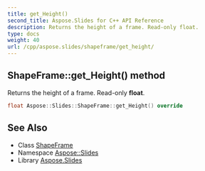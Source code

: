 ```yaml
---
title: get_Height()
second_title: Aspose.Slides for C++ API Reference
description: Returns the height of a frame. Read-only float.
type: docs
weight: 40
url: /cpp/aspose.slides/shapeframe/get_height/
---
```

## ShapeFrame::get_Height() method


Returns the height of a frame. Read-only **float**.

```cpp
float Aspose::Slides::ShapeFrame::get_Height() override
```

## See Also

* Class [ShapeFrame](./)
* Namespace [Aspose::Slides](../)
* Library [Aspose.Slides](../../)